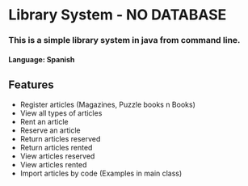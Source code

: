 # Library System - NO DATABASE

### This is a simple library system in java from command line.
#### Language: Spanish

## Features
- Register articles (Magazines, Puzzle books n Books)
- View all types of articles
- Rent an article
- Reserve an article
- Return articles reserved
- Return articles rented
- View articles reserved
- View articles rented
- Import articles by code (Examples in main class)


